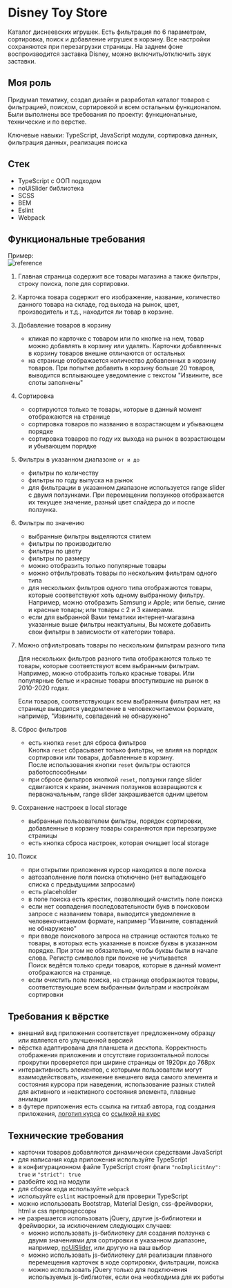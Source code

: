 # Disney Toy Store

Каталог диснеевских игрушек. Есть фильтрация по 6 параметрам, сортировка, поиск и добавление игрушек в корзину. Все настройки сохраняются при перезагрузки страницы. На заднем фоне воспроизводится заставка Disney, можно включить/отключить звук заставки.

## Моя роль

Придумал тематику, создал дизайн и разработал каталог товаров с фильтрацией, поиском, сортировкой и всем остальным функционалом. Были выполнены все требования по проекту: функциональные, технические и по верстке.

Ключевые навыки: TypeScript, JavaScript модули, сортировка данных, фильтрация данных, реализация поиска

## Стек

- TypeScript с ООП подходом
- noUiSlider библиотека
- SCSS
- BEM
- Eslint
- Webpack

## Функциональные требования

Пример:  
![reference](https://user-images.githubusercontent.com/20097612/194789729-d9534751-b21b-4812-ab11-83e1b574fcb8.png)

1. Главная страница содержит все товары магазина а также фильтры, строку поиска, поле для сортировки.

2. Карточка товара содержит его изображение, название, количество данного товара на складе, год выхода на рынок, цвет, производитель и т.д., находится ли товар в корзине.

3. Добавление товаров в корзину

   - кликая по карточке с товаром или по кнопке на нем, товар можно добавлять в корзину или удалять. Карточки добавленных в корзину товаров внешне отличаются от остальных
   - на странице отображается количество добавленных в корзину товаров. При попытке добавить в корзину больше 20 товаров, выводится всплывающее уведомление с текстом "Извините, все слоты заполнены"

4. Сортировка

   - сортируются только те товары, которые в данный момент отображаются на странице
   - сортировка товаров по названию в возрастающем и убывающем порядке
   - сортировка товаров по году их выхода на рынок в возрастающем и убывающем порядке

5. Фильтры в указанном диапазоне `от и до`

   - фильтры по количеству
   - фильтры по году выпуска на рынок
   - для фильтрации в указанном диапазоне используется range slider с двумя ползунками. При перемещении ползунков отображается их текущее значение, разный цвет слайдера до и после ползунка.

6. Фильтры по значению

   - выбранные фильтры выделяются стилем
   - фильтры по производителю
   - фильтры по цвету
   - фильтры по размеру
   - можно отобразить только популярные товары
   - можно отфильтровать товары по нескольким фильтрам одного типа
   - для нескольких фильтров одного типа отображаются товары, которые соответствуют хоть одному выбранному фильтру. Например, можно отобразить Samsung и Apple; или белые, синие и красные товары; или товары с 2 и 3 камерами.
   - eсли для выбранной Вами тематики интернет-магазина указанные выше фильтры неактуальны, Вы можете добавить свои фильтры в зависмости от категории товара.

7. Можно отфильтровать товары по нескольким фильтрам разного типа

   Для нескольких фильтров разного типа отображаются только те товары, которые соответствуют всем выбранным фильтрам.  
   Например, можно отобразить только красные товары. Или популярные белые и красные товары впоступившие на рынок в 2010-2020 годах.

   Если товаров, соответствующих всем выбранным фильтрам нет, на странице выводится уведомление в человекочитаемом формате, например, "Извините, совпадений не обнаружено"

8. Сброс фильтров

   - есть кнопка `reset` для сброса фильтров  
     Кнопка `reset` сбрасывает только фильтры, не влияя на порядок сортировки или товары, добавленные в корзину.  
     После использования кнопки `reset` фильтры остаются работоспособными
   - при сбросе фильтров кнопкой `reset`, ползунки range slider сдвигаются к краям, значения ползунков возвращаются к первоначальным, range slider закрашивается одним цветом

9. Сохранение настроек в local storage

   - выбранные пользователем фильтры, порядок сортировки, добавленные в корзину товары сохраняются при перезагрузке страницы
   - есть кнопка сброса настроек, которая очищает local storage

10. Поиск

    - при открытии приложения курсор находится в поле поиска
    - автозаполнение поля поиска отключено (нет выпадающего списка с предыдущими запросами)
    - есть placeholder
    - в поле поиска есть крестик, позволяющий очистить поле поиска
    - если нет совпадения последовательности букв в поисковом запросе с названием товара, выводится уведомление в человекочитаемом формате, например "Извините, совпадений не обнаружено"
    - при вводе поискового запроса на странице остаются только те товары, в которых есть указанные в поиске буквы в указанном порядке. При этом не обязательно, чтобы буквы были в начале слова. Регистр символов при поиске не учитывается  
      Поиск ведётся только среди товаров, которые в данный момент отображаются на странице.
    - если очистить поле поиска, на странице отображаются товары, соответствующие всем выбранным фильтрам и настройкам сортировки

## Требования к вёрстке

- внешний вид приложения соответствует предложенному образцу или является его улучшенной версией
- вёрстка адаптирована для планшета и десктопа. Корректность отображения приложения и отсутствие горизонтальной полосы прокрутки проверяется при ширине страницы от 1920рх до 768рх
- интерактивность элементов, с которыми пользователи могут взаимодействовать, изменение внешнего вида самого элемента и состояния курсора при наведении, использование разных стилей для активного и неактивного состояния элемента, плавные анимации
- в футере приложения есть ссылка на гитхаб автора, год создания приложения, <a href='https://rs.school/images/rs_school_js.svg' target='_blank'>логотип курса</a> со <a href='https://rs.school/js' target='_blank'>ссылкой на курс</a>

## Технические требования

- карточки товаров добавляются динамически средствами JavaScript
- для написания кода приложения используйте TypeScript
- в конфигурационном файле TypeScript стоят флаги `"noImplicitAny": true` и `"strict": true`
- разбейте код на модули
- для сборки кода используйте `webpack`
- используйте `eslint` настроеный для проверки TypeScript
- можно использовать Bootstrap, Material Design, css-фреймворки, html и css препроцессоры
- не разрешается использовать jQuery, другие js-библиотеки и фреймворки, за исключением следующих случаев:
  - можно использовать js-библиотеку для создания ползунка с двумя значениями для сортировки в указанном диапазоне, например, <a href='https://refreshless.com/nouislider' target='_blank'>noUiSlider</a>, или другую на ваш выбор
  - можно использовать js-библиотеку для реализации плавного перемещения карточек в ходе сортировки, фильтрации, поиска
  - можно использовать jQuery только для подключения используемых js-библиотек, если она необходима для их работы
